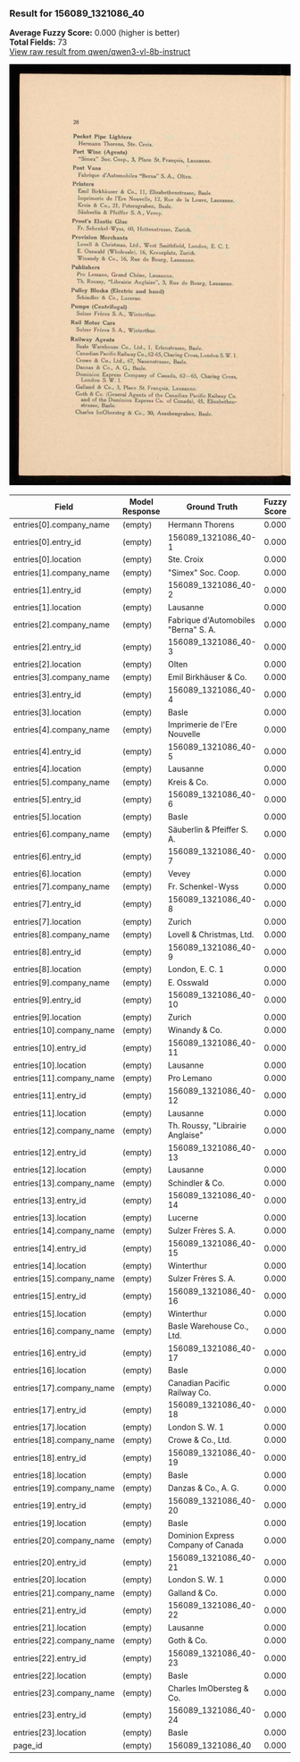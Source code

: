 ### Result for 156089_1321086_40
**Average Fuzzy Score:** 0.000 (higher is better)<br>
**Total Fields:** 73<br>
[View raw result from qwen/qwen3-vl-8b-instruct](https://github.com/RISE-UNIBAS/humanities_data_benchmark/blob/main/results/2025-10-28/T0400/request_T0400_156089_1321086_40.json)

<img src="https://github.com/RISE-UNIBAS/humanities_data_benchmark/blob/main/benchmarks/company_lists/images/156089_1321086_40.jpg?raw=true" alt="156089_1321086_40" width="600px">

| Field | Model Response | Ground Truth | Fuzzy Score | Match |
|-------|----------------|--------------|-------------|-------|
| entries[0].company_name | (empty) | Hermann Thorens | 0.000 | ❌ |
| entries[0].entry_id | (empty) | 156089_1321086_40-1 | 0.000 | ❌ |
| entries[0].location | (empty) | Ste. Croix | 0.000 | ❌ |
| entries[1].company_name | (empty) | "Simex" Soc. Coop. | 0.000 | ❌ |
| entries[1].entry_id | (empty) | 156089_1321086_40-2 | 0.000 | ❌ |
| entries[1].location | (empty) | Lausanne | 0.000 | ❌ |
| entries[2].company_name | (empty) | Fabrique d'Automobiles "Berna" S. A. | 0.000 | ❌ |
| entries[2].entry_id | (empty) | 156089_1321086_40-3 | 0.000 | ❌ |
| entries[2].location | (empty) | Olten | 0.000 | ❌ |
| entries[3].company_name | (empty) | Emil Birkhäuser & Co. | 0.000 | ❌ |
| entries[3].entry_id | (empty) | 156089_1321086_40-4 | 0.000 | ❌ |
| entries[3].location | (empty) | Basle | 0.000 | ❌ |
| entries[4].company_name | (empty) | Imprimerie de l'Ere Nouvelle | 0.000 | ❌ |
| entries[4].entry_id | (empty) | 156089_1321086_40-5 | 0.000 | ❌ |
| entries[4].location | (empty) | Lausanne | 0.000 | ❌ |
| entries[5].company_name | (empty) | Kreis & Co. | 0.000 | ❌ |
| entries[5].entry_id | (empty) | 156089_1321086_40-6 | 0.000 | ❌ |
| entries[5].location | (empty) | Basle | 0.000 | ❌ |
| entries[6].company_name | (empty) | Säuberlin & Pfeiffer S. A. | 0.000 | ❌ |
| entries[6].entry_id | (empty) | 156089_1321086_40-7 | 0.000 | ❌ |
| entries[6].location | (empty) | Vevey | 0.000 | ❌ |
| entries[7].company_name | (empty) | Fr. Schenkel-Wyss | 0.000 | ❌ |
| entries[7].entry_id | (empty) | 156089_1321086_40-8 | 0.000 | ❌ |
| entries[7].location | (empty) | Zurich | 0.000 | ❌ |
| entries[8].company_name | (empty) | Lovell & Christmas, Ltd. | 0.000 | ❌ |
| entries[8].entry_id | (empty) | 156089_1321086_40-9 | 0.000 | ❌ |
| entries[8].location | (empty) | London, E. C. 1 | 0.000 | ❌ |
| entries[9].company_name | (empty) | E. Osswald | 0.000 | ❌ |
| entries[9].entry_id | (empty) | 156089_1321086_40-10 | 0.000 | ❌ |
| entries[9].location | (empty) | Zurich | 0.000 | ❌ |
| entries[10].company_name | (empty) | Winandy & Co. | 0.000 | ❌ |
| entries[10].entry_id | (empty) | 156089_1321086_40-11 | 0.000 | ❌ |
| entries[10].location | (empty) | Lausanne | 0.000 | ❌ |
| entries[11].company_name | (empty) | Pro Lemano | 0.000 | ❌ |
| entries[11].entry_id | (empty) | 156089_1321086_40-12 | 0.000 | ❌ |
| entries[11].location | (empty) | Lausanne | 0.000 | ❌ |
| entries[12].company_name | (empty) | Th. Roussy, "Librairie Anglaise" | 0.000 | ❌ |
| entries[12].entry_id | (empty) | 156089_1321086_40-13 | 0.000 | ❌ |
| entries[12].location | (empty) | Lausanne | 0.000 | ❌ |
| entries[13].company_name | (empty) | Schindler & Co. | 0.000 | ❌ |
| entries[13].entry_id | (empty) | 156089_1321086_40-14 | 0.000 | ❌ |
| entries[13].location | (empty) | Lucerne | 0.000 | ❌ |
| entries[14].company_name | (empty) | Sulzer Frères S. A. | 0.000 | ❌ |
| entries[14].entry_id | (empty) | 156089_1321086_40-15 | 0.000 | ❌ |
| entries[14].location | (empty) | Winterthur | 0.000 | ❌ |
| entries[15].company_name | (empty) | Sulzer Frères S. A. | 0.000 | ❌ |
| entries[15].entry_id | (empty) | 156089_1321086_40-16 | 0.000 | ❌ |
| entries[15].location | (empty) | Winterthur | 0.000 | ❌ |
| entries[16].company_name | (empty) | Basle Warehouse Co., Ltd. | 0.000 | ❌ |
| entries[16].entry_id | (empty) | 156089_1321086_40-17 | 0.000 | ❌ |
| entries[16].location | (empty) | Basle | 0.000 | ❌ |
| entries[17].company_name | (empty) | Canadian Pacific Railway Co. | 0.000 | ❌ |
| entries[17].entry_id | (empty) | 156089_1321086_40-18 | 0.000 | ❌ |
| entries[17].location | (empty) | London S. W. 1 | 0.000 | ❌ |
| entries[18].company_name | (empty) | Crowe & Co., Ltd. | 0.000 | ❌ |
| entries[18].entry_id | (empty) | 156089_1321086_40-19 | 0.000 | ❌ |
| entries[18].location | (empty) | Basle | 0.000 | ❌ |
| entries[19].company_name | (empty) | Danzas & Co., A. G. | 0.000 | ❌ |
| entries[19].entry_id | (empty) | 156089_1321086_40-20 | 0.000 | ❌ |
| entries[19].location | (empty) | Basle | 0.000 | ❌ |
| entries[20].company_name | (empty) | Dominion Express Company of Canada | 0.000 | ❌ |
| entries[20].entry_id | (empty) | 156089_1321086_40-21 | 0.000 | ❌ |
| entries[20].location | (empty) | London S. W. 1 | 0.000 | ❌ |
| entries[21].company_name | (empty) | Galland & Co. | 0.000 | ❌ |
| entries[21].entry_id | (empty) | 156089_1321086_40-22 | 0.000 | ❌ |
| entries[21].location | (empty) | Lausanne | 0.000 | ❌ |
| entries[22].company_name | (empty) | Goth & Co. | 0.000 | ❌ |
| entries[22].entry_id | (empty) | 156089_1321086_40-23 | 0.000 | ❌ |
| entries[22].location | (empty) | Basle | 0.000 | ❌ |
| entries[23].company_name | (empty) | Charles ImObersteg & Co. | 0.000 | ❌ |
| entries[23].entry_id | (empty) | 156089_1321086_40-24 | 0.000 | ❌ |
| entries[23].location | (empty) | Basle | 0.000 | ❌ |
| page_id | (empty) | 156089_1321086_40 | 0.000 | ❌ |
